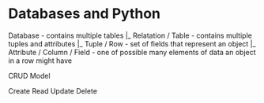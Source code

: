 
# Databases and Python 

Database - contains multiple tables
|_
    Relatation / Table - contains multiple tuples and attributes
    |_
        Tuple / Row - set of fields that represent an object
    |_
        Attribute / Column / Field - one of possible many elements of data an object in a row might have 

CRUD Model

Create
Read
Update
Delete